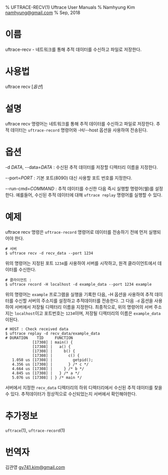 % UFTRACE-RECV(1) Uftrace User Manuals
% Namhyung Kim <namhyung@gmail.com>
% Sep, 2018

이름
====
uftrace-recv - 네트워크를 통해 추적 데이터를 수신하고 파일로 저장한다.


사용법
========
uftrace recv [*옵션*]


설명
===========
uftrace recv 명령어는 네트워크를 통해 추적 데이터를 수신하고 파일로 저장한다.
추적 데이터는 `uftrace-record` 명령어와 -H/\--host 옵션을 사용하여 전송된다.


옵션
=======
-d *DATA*, \--data=*DATA*
:   수신된 추적 데이터를 저장할 디렉터리 이름을 지정한다.

\--port=*PORT*
:   기본 포트(8090) 대신 사용할 포트 번호를 지정한다.

\--run-cmd=*COMMAND*
:   추적 데이터를 수신한 다음 즉시 실행할 명령어(쉘)를 설정한다. 예를들어,
    수신된 추적 데이터에 대해 `uftrace replay` 명령어를 실행할 수 있다.


예제
=======
uftrace recv 명령은 `uftrace-record` 명령어로 데이터를 전송하기 전에 먼저 실행되어야 한다.

    # 서버 
    $ uftrace recv -d recv_data --port 1234

위의 명령어는 지정된 포트 `1234`를 사용하여 서버를 시작하고, 원격 클라이언트에서 
데이터를 수신한다.

    # 클라이언트 :
    $ uftrace record -H localhost -d example_data --port 1234 example

위의 명령어는 `example` 프로그램을 실행을 기록한 다음, -H 옵션을 사용하여 
추적 데이터를 수신할 서버의 주소지를 설정하고 추적데이터를 전송한다. 그 다음 
`-d` 옵션을 사용하여 서버에서 저장될 디렉터리 이름을 지정한다.
최종적으로, 위의 명령어의 서버 주소지는 `localhost`이고 포트번호는 `1234`이며,
저장될 디렉터리의 이름은 `example_data`이된다.

    # HOST : Check received data
    $ uftrace replay -d recv_data/example_data
    # DURATION    TID     FUNCTION
                [17308] | main() {
                [17308] |   a() {
                [17308] |     b() {
                [17308] |       c() {
       1.058 us [17308] |         getpid();
       4.356 us [17308] |       } /* c */
       4.664 us [17308] |     } /* b */
       4.845 us [17308] |   } /* a */
       5.076 us [17308] | } /* main */

서버에서 지정한 `recv_data` 디렉터리의 하위 디렉터리에서 수신된 추적 데이터를 찾을 수 있다.
추적데이터가 정상적으로 수신되었는지 서버에서 확인해야한다.


추가정보
========
`uftrace`(1), `uftrace-record`(1)


번역자
========
김관영 <gy741.kim@gmail.com>
